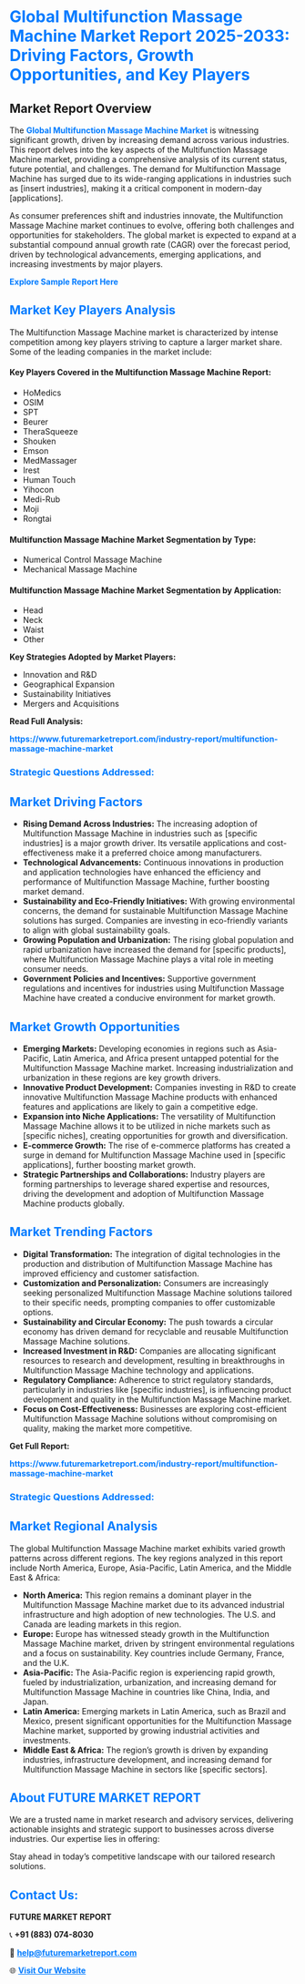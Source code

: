 <h1 style="color: #007BFF;">Global Multifunction Massage Machine Market Report 2025-2033: Driving Factors, Growth Opportunities, and Key Players</h1>

<section id="overview">
<h2>Market Report Overview</h2>
<p>The <a href="https://www.futuremarketreport.com/industry-report/multifunction-massage-machine-market" style="color: #007BFF; text-decoration: none;"><strong>Global Multifunction Massage Machine Market</strong></a> is witnessing significant growth, driven by increasing demand across various industries. This report delves into the key aspects of the Multifunction Massage Machine market, providing a comprehensive analysis of its current status, future potential, and challenges. The demand for Multifunction Massage Machine has surged due to its wide-ranging applications in industries such as [insert industries], making it a critical component in modern-day [applications].</p>
<p>As consumer preferences shift and industries innovate, the Multifunction Massage Machine market continues to evolve, offering both challenges and opportunities for stakeholders. The global market is expected to expand at a substantial compound annual growth rate (CAGR) over the forecast period, driven by technological advancements, emerging applications, and increasing investments by major players.</p>
</section>

<section id="overview">
<p><a href="https://www.futuremarketreport.com/request-sample/reportId=105745" style="color: #007BFF; text-decoration: none;"><strong>Explore Sample Report Here</strong></a></p>
</section>

<section id="key-players">
<h2 style="color: #007BFF;">Market Key Players Analysis</h2>
<p>The Multifunction Massage Machine market is characterized by intense competition among key players striving to capture a larger market share. Some of the leading companies in the market include:</p>
<h4>Key Players Covered in the Multifunction Massage Machine Report:</h4>
<ul><li>HoMedics</li><li>OSIM</li><li>SPT</li><li>Beurer</li><li>TheraSqueeze</li><li>Shouken</li><li>Emson</li><li>MedMassager</li><li>Irest</li><li>Human Touch</li><li>Yihocon</li><li>Medi-Rub</li><li>Moji</li><li>Rongtai</li></ul>
<h4>Multifunction Massage Machine Market Segmentation by Type:</h4>
<ul><li>Numerical Control Massage Machine</li><li>Mechanical Massage Machine</li></ul>

<h4>Multifunction Massage Machine Market Segmentation by Application:</h4>
<ul><li>Head</li><li>Neck</li><li>Waist</li><li>Other</li></ul>
<p><strong>Key Strategies Adopted by Market Players:</strong></p>
<ul>
<li>Innovation and R&D</li>
<li>Geographical Expansion</li>
<li>Sustainability Initiatives</li>
<li>Mergers and Acquisitions</li>
</ul>
</section>

<section>
<p><strong>Read Full Analysis: </strong></p><a href="https://www.futuremarketreport.com/industry-report/multifunction-massage-machine-market" style="color: #007BFF; text-decoration: none;"><strong>https://www.futuremarketreport.com/industry-report/multifunction-massage-machine-market</strong></a>
<h3 style="color: #007BFF;">Strategic Questions Addressed:</h3>
</section>

<section id="driving-factors">
<h2 style="color: #007BFF;">Market Driving Factors</h2>
<ul>
<li><strong>Rising Demand Across Industries:</strong> The increasing adoption of Multifunction Massage Machine in industries such as [specific industries] is a major growth driver. Its versatile applications and cost-effectiveness make it a preferred choice among manufacturers.</li>
<li><strong>Technological Advancements:</strong> Continuous innovations in production and application technologies have enhanced the efficiency and performance of Multifunction Massage Machine, further boosting market demand.</li>
<li><strong>Sustainability and Eco-Friendly Initiatives:</strong> With growing environmental concerns, the demand for sustainable Multifunction Massage Machine solutions has surged. Companies are investing in eco-friendly variants to align with global sustainability goals.</li>
<li><strong>Growing Population and Urbanization:</strong> The rising global population and rapid urbanization have increased the demand for [specific products], where Multifunction Massage Machine plays a vital role in meeting consumer needs.</li>
<li><strong>Government Policies and Incentives:</strong> Supportive government regulations and incentives for industries using Multifunction Massage Machine have created a conducive environment for market growth.</li>
</ul>
</section>

<section id="growth-opportunities">
<h2 style="color: #007BFF;">Market Growth Opportunities</h2>
<ul>
<li><strong>Emerging Markets:</strong> Developing economies in regions such as Asia-Pacific, Latin America, and Africa present untapped potential for the Multifunction Massage Machine market. Increasing industrialization and urbanization in these regions are key growth drivers.</li>
<li><strong>Innovative Product Development:</strong> Companies investing in R&D to create innovative Multifunction Massage Machine products with enhanced features and applications are likely to gain a competitive edge.</li>
<li><strong>Expansion into Niche Applications:</strong> The versatility of Multifunction Massage Machine allows it to be utilized in niche markets such as [specific niches], creating opportunities for growth and diversification.</li>
<li><strong>E-commerce Growth:</strong> The rise of e-commerce platforms has created a surge in demand for Multifunction Massage Machine used in [specific applications], further boosting market growth.</li>
<li><strong>Strategic Partnerships and Collaborations:</strong> Industry players are forming partnerships to leverage shared expertise and resources, driving the development and adoption of Multifunction Massage Machine products globally.</li>
</ul>
</section>

<section id="trending-factors">
<h2 style="color: #007BFF;">Market Trending Factors</h2>
<ul>
<li><strong>Digital Transformation:</strong> The integration of digital technologies in the production and distribution of Multifunction Massage Machine has improved efficiency and customer satisfaction.</li>
<li><strong>Customization and Personalization:</strong> Consumers are increasingly seeking personalized Multifunction Massage Machine solutions tailored to their specific needs, prompting companies to offer customizable options.</li>
<li><strong>Sustainability and Circular Economy:</strong> The push towards a circular economy has driven demand for recyclable and reusable Multifunction Massage Machine solutions.</li>
<li><strong>Increased Investment in R&D:</strong> Companies are allocating significant resources to research and development, resulting in breakthroughs in Multifunction Massage Machine technology and applications.</li>
<li><strong>Regulatory Compliance:</strong> Adherence to strict regulatory standards, particularly in industries like [specific industries], is influencing product development and quality in the Multifunction Massage Machine market.</li>
<li><strong>Focus on Cost-Effectiveness:</strong> Businesses are exploring cost-efficient Multifunction Massage Machine solutions without compromising on quality, making the market more competitive.</li>
</ul>
</section>

<section>
<p><strong>Get Full Report: </strong></p><a href="https://www.futuremarketreport.com/industry-report/multifunction-massage-machine-market" style="color: #007BFF; text-decoration: none;"><strong>https://www.futuremarketreport.com/industry-report/multifunction-massage-machine-market</strong></a>
<h3 style="color: #007BFF;">Strategic Questions Addressed:</h3>
</section>


<section id="regional-analysis">
<h2 style="color: #007BFF;">Market Regional Analysis</h2>
<p>The global Multifunction Massage Machine market exhibits varied growth patterns across different regions. The key regions analyzed in this report include North America, Europe, Asia-Pacific, Latin America, and the Middle East & Africa:</p>
<ul>
<li><strong>North America:</strong> This region remains a dominant player in the Multifunction Massage Machine market due to its advanced industrial infrastructure and high adoption of new technologies. The U.S. and Canada are leading markets in this region.</li>
<li><strong>Europe:</strong> Europe has witnessed steady growth in the Multifunction Massage Machine market, driven by stringent environmental regulations and a focus on sustainability. Key countries include Germany, France, and the U.K.</li>
<li><strong>Asia-Pacific:</strong> The Asia-Pacific region is experiencing rapid growth, fueled by industrialization, urbanization, and increasing demand for Multifunction Massage Machine in countries like China, India, and Japan.</li>
<li><strong>Latin America:</strong> Emerging markets in Latin America, such as Brazil and Mexico, present significant opportunities for the Multifunction Massage Machine market, supported by growing industrial activities and investments.</li>
<li><strong>Middle East & Africa:</strong> The region’s growth is driven by expanding industries, infrastructure development, and increasing demand for Multifunction Massage Machine in sectors like [specific sectors].</li>
</ul>
</section>

<footer>
<h2 style="color: #007BFF;">About FUTURE MARKET REPORT</h2>
<p>We are a trusted name in market research and advisory services, delivering actionable insights and strategic support to businesses across diverse industries. Our expertise lies in offering:</p>

<p>Stay ahead in today’s competitive landscape with our tailored research solutions.</p>

<h2 style="color: #007BFF;">Contact Us:</h2>
<p><strong>FUTURE MARKET REPORT</strong></p>
<p>📞 <strong>+91 (883) 074-8030</strong></p>
<p>📧 <strong><a href="mailto:help@futuremarketreport.com" style="color: #007BFF;">help@futuremarketreport.com</a></strong></p>
<p>🌐 <strong><a href="https://www.futuremarketreport.com/" style="color: #007BFF;">Visit Our Website</a></strong></p>
</footer>